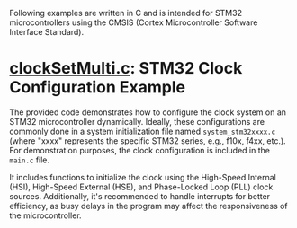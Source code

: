 Following examples are written in C and is intended for STM32 microcontrollers using the CMSIS (Cortex Microcontroller Software Interface Standard).

# [clockSetMulti.c](/code/02_c/clockSetMulti.c): STM32 Clock Configuration Example

The provided code demonstrates how to configure the clock system on an STM32 microcontroller dynamically. 
Ideally, these configurations are commonly done in a system initialization file named `system_stm32xxxx.c` (where "xxxx" represents the specific STM32 series, e.g., f10x, f4xx, etc.). 
For demonstration purposes, the clock configuration is included in the `main.c` file.

It includes functions to initialize the clock using the High-Speed Internal (HSI), High-Speed External (HSE), and Phase-Locked Loop (PLL) clock sources.
Additionally, it's recommended to handle interrupts for better efficiency, as busy delays in the program may affect the responsiveness of the microcontroller.
